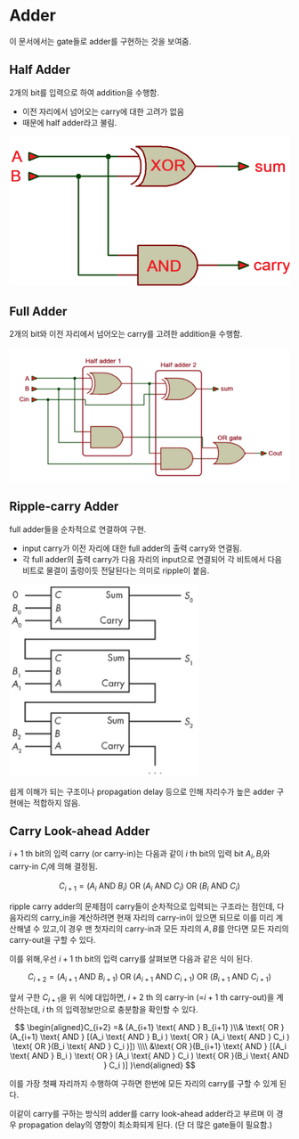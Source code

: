 # Adder

이 문서에서는 gate들로 adder를 구현하는 것을 보여줌.

## Half Adder

2개의 bit를 입력으로 하여 addition을 수행함.

* 이전 자리에서 넘어오는 carry에 대한 고려가 없음
* 때문에 half adder라고 불림.

![](./imgs/half_adder.png)

## Full Adder

2개의 bit와 이전 자리에서 넘어오는 carry를 고려한 addition을 수행함.

![](./imgs/full_adder.png)

## Ripple-carry Adder

full adder들을 순차적으로 연결하여 구현.

* input carry가 이전 자리에 대한 full adder의 출력 carry와 연결됨.
* 각 full adder의 출력 carry가 다음 자리의 input으로 연결되어 각 비트에서 다음 비트로 물결이 출렁이듯 전달된다는 의미로 ripple이 붙음.

![](./imgs/ripple_carry_adder.png)

쉽게 이해가 되는 구조이나 propagation delay 등으로 인해 자리수가 높은 adder 구현에는 적합하지 않음.

## Carry Look-ahead Adder

$i+1$ th bit의 입력 carry (or carry-in)는 다음과 같이 $i$ th bit의 입력 bit $A_i,B_i$와 carry-in $C_i$에 의해 결정됨.

$$
C_{i+1}
 = (A_i
 \text{ AND } B_i
) \text{ OR } (A_i
 \text{ AND } C_i
) \text{ OR }(B_i
\text{ AND } C_i
)$$

ripple carry adder의 문제점이 carry들이 순차적으로 입력되는 구조라는 점인데, 다음자리의 carry_in을 계산하려면 현재 자리의 carry-in이 있으면 되므로 이를 미리 계산해낼 수 있고,이 경우 맨 첫자리의 carry-in과 모든 자리의 $A,B$를 안다면 모든 자리의 carry-out을 구할 수 있다.

이를 위해,우선 $i+1$ th bit의 입력 carry를 살펴보면 다음과 같은 식이 된다.

$$
C_{i+2}
 = (A_{i+1}
 \text{ AND } B_{i+1}
) \text{ OR } (A_{i+1}
 \text{ AND } C_{i+1}
) \text{ OR }(B_{i+1}
\text{ AND } C_{i+1}
)
$$

앞서 구한 $C_{i+1}$을 위 식에 대입하면, $i+2$ th 의 carry-in (=$i+1$ th carry-out)을 계산하는데, $i$ th 의 입력정보만으로 충분함을 확인할 수 있다.

$$
\begin{aligned}C_{i+2}
 =& (A_{i+1}
 \text{ AND } B_{i+1}
)\\& \text{ OR } (A_{i+1}
 \text{ AND } [(A_i
 \text{ AND } B_i
) \text{ OR } (A_i
 \text{ AND } C_i
) \text{ OR }(B_i
\text{ AND } C_i
)]) \\\\
 &\text{ OR }(B_{i+1}
\text{ AND } [(A_i
 \text{ AND } B_i
) \text{ OR } (A_i
 \text{ AND } C_i
) \text{ OR }(B_i
\text{ AND } C_i
)]
)\end{aligned}
$$

이를 가장 첫째 자리까지 수행하여 구하면 한번에 모든 자리의 carry를 구할 수 있게 된다.


이같이 carry를 구하는 방식의 adder를 carry look-ahead adder라고 부르며 이 경우 propagation delay의 영향이 최소화되게 된다. (단 더 많은 gate들이 필요함.)
